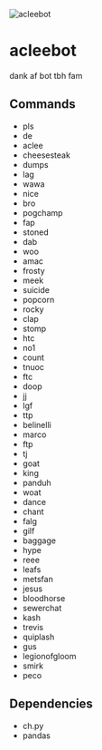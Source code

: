![acleebot](https://aclee.nyc3.digitaloceanspaces.com/acleebot.jpg)
  
# acleebot

dank af bot tbh fam

## Commands
- pls
- de
- aclee
- cheesesteak
- dumps
- lag
- wawa
- nice
- bro
- pogchamp
- fap
- stoned
- dab
- woo
- amac
- frosty
- meek
- suicide
- popcorn
- rocky
- clap
- stomp
- htc
- no1
- count
- tnuoc
- ftc
- doop
- jj
- lgf
- ttp
- belinelli
- marco
- ftp
- tj
- goat
- king
- panduh
- woat
- dance
- chant
- falg
- gilf
- baggage
- hype
- reee
- leafs
- metsfan
- jesus
- bloodhorse
- sewerchat
- kash
- trevis
- quiplash
- gus
- legionofgloom
- smirk
- peco

## Dependencies
- ch.py
- pandas
